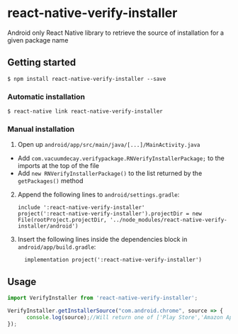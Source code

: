 
# react-native-verify-installer

Android only React Native library to retrieve the source of installation for a given package name

## Getting started

`$ npm install react-native-verify-installer --save`

### Automatic installation

`$ react-native link react-native-verify-installer`

### Manual installation

1. Open up `android/app/src/main/java/[...]/MainActivity.java`
  - Add `com.vacuumdecay.verifypackage.RNVerifyInstallerPackage;` to the imports at the top of the file
  - Add `new RNVerifyInstallerPackage()` to the list returned by the `getPackages()` method
2. Append the following lines to `android/settings.gradle`:
  	```
  	include ':react-native-verify-installer'
  	project(':react-native-verify-installer').projectDir = new File(rootProject.projectDir, '../node_modules/react-native-verify-installer/android')
  	```
3. Insert the following lines inside the dependencies block in `android/app/build.gradle`:
  	```
      implementation project(':react-native-verify-installer')
  	```

## Usage
```javascript
import VerifyInstaller from 'react-native-verify-installer';

VerifyInstaller.getInstallerSource("com.android.chrome", source => {
      console.log(source);//Will return one of ['Play Store','Amazon Appstore','ADB','Unknown']
});
```
  